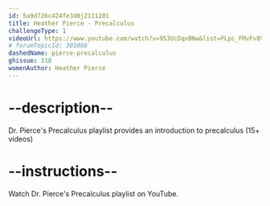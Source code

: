 ```yaml
---
id: 5a9d726c424fe3d0j2111101
title: Heather Pierce - Precalculus
challengeType: 1
videoUrl: https://www.youtube.com/watch?v=953UcDqxBNw&list=PLpc_FMvFv8VR8-04CmnNfR60gYXgfHQhj
# forumTopicId: 301086
dashedName: pierce-precalculus
ghissue: 118
womenAuthor: Heather Pierce 
---
```


# --description--

Dr. Pierce's Precalculus playlist provides an introduction to precalculus (15+ videos)

# --instructions--

Watch Dr. Pierce's Precalculus playlist on YouTube.